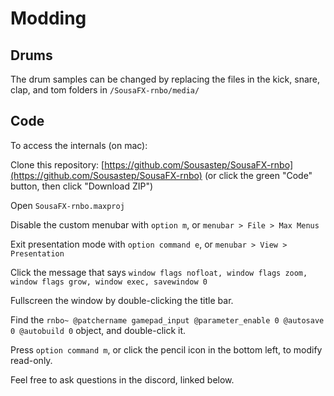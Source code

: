 # Modding

## Drums

The drum samples can be changed by replacing the files in the kick, snare, clap, and tom folders in `/SousaFX-rnbo/media/`

## Code

To access the internals (on mac):

Clone this repository: [https://github.com/Sousastep/SousaFX-rnbo](https://github.com/Sousastep/SousaFX-rnbo) (or click the green "Code" button, then click "Download ZIP")

Open `SousaFX-rnbo.maxproj`

Disable the custom menubar with `option m`, or `menubar > File > Max Menus`

Exit presentation mode with `option command e`, or `menubar > View > Presentation`

Click the message that says `window flags nofloat, window flags zoom, window flags grow, window exec, savewindow 0`

Fullscreen the window by double-clicking the title bar.

Find the `rnbo~ @patchername gamepad_input @parameter_enable 0 @autosave 0 @autobuild 0` object, and double-click it.

Press `option command m`, or click the pencil icon in the bottom left, to modify read-only.

Feel free to ask questions in the discord, linked below.
